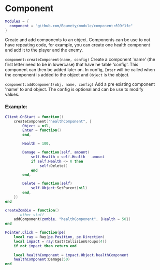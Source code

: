 # Component

```lua
Modules = {
  component = "github.com/Boumety/module/component:699f1fe"
}
```
Create and add components to an object. Components can be use to not have repeating code, for example, you can create one health component and add it to the player and the enemy.

`component:createComponent(name, config)` Create a component 'name' (the first letter need to be in lowercase) that have he table 'config'.
This component can then be added later on.
In config, `Enter` will be called when the component is added to the object and `Object` is the object.

`component:addComponent(obj, name, config)` Add a pre existing component 'name' to and object. The config is optional and can be use to modify values.

### Example:

```lua
Client.OnStart = function()
    createComponent("healthComponent", {
        Object = nil,
        Enter = function()
        end,

        Health = 100,

        Damage = function(self, amount)
            self.Health = self.Health - amount
            if self.Health <= 0 then
                self:Delete()
            end
        end,

        Delete = function(self)
            self.Object:SetParent(nil)
        end,
    })
end

createZombie = function()
    -- other stuff
    addComponent(zombie, "healthComponent", {Health = 50})
end

Pointer.Click = function(pe)
    local ray = Ray(pe.Position, pe.Direction)
    local impact = ray:Cast(CollisionGroups(4))
    if not impact then return end
    
    local healthComponent = impact.Object.healthComponent
    healthComponent:Damage(50)
end
```
